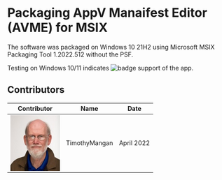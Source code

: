 # Packaging AppV Manaifest Editor (AVME) for MSIX

The software was packaged on Windows 10 21H2 using Microsoft MSIX Packaging Tool 1.2022.512 without the PSF.


Testing on Windows 10/11 indicates  ![badge](https://img.shields.io/badge/-Full%20Fidelity-brightgreen?style=for-the-badge) support of the app.


## Contributors

| Contributor | Name | Date |
|----|----|----|
| [<img src="/media/Contributors/TimMangan.jpg" align="left" Height="128" />](/media/Contributors/TimMangan.jpg) | TimothyMangan | April 2022 |


